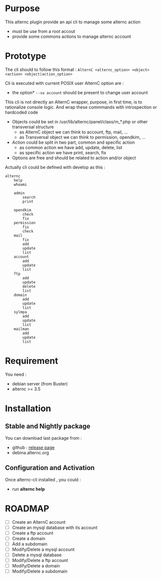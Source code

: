 # Purpose

This alternc plugin provide an api cli to manage some alternc action
* must be use from a root accout
* provide some commons actions to manage alternc account

# Prototype

The cli should to follow this format : ```AlternC <alternc_option> <object> <action> <object|action_option>```

Cli is executed with current POSIX user
AlternC option are :
* the option* ```--su account``` should be present to change user account

This cli is not directly an AlternC wrapper, purpose, in first time, is to rationalize console logic. And wrap these commmands with introspection or hardcoded code

* Objects could be set in /usr/lib/alternc/panel/class/m_*.php or other transversal structure
  * as AlternC object we can think to account, ftp, mail, ...
  * as Transversal object we can think to permission, opendkim, ...
* Action could be split in two part, common and specific action
  * as common action we have add, update, delete, list
  * as specific action we have print, search, fix
* Options are free and should be related to action and/or object


Actually cli could be defined with develop as this :
```
alternc
    help
    whoami

    admin
        search
        print

    opendkim
        check
        fix
    permission
        fix
        check
    mail
        fix
        add
        update
        list
    account
        add
        update
        list
    ftp
        add
        update
        delete
        list
    domain
        add
        update
        list
    sylmpa
        add
        update
        list
    mailman
        add
        update
        list
```


# Requirement

You need :
* debian server (from Buster)
* alternc >= 3.5


# Installation

## Stable and Nightly package

You can download last package from :
* github : [release page](../../releases/latest)
* debina.alternc.org

## Configuration and Activation

Once alternc-cli installed , you could :
* run **alternc help**


# ROADMAP

* [ ] Create an AlternC account
* [ ] Create an mysql database with its account
* [ ] Create a ftp account
* [ ] Create a domain
* [ ] Add a subdomain
* [ ] Modify/Delete a mysql account
* [ ] Delete a mysql database
* [ ] Modify/Delete a ftp account
* [ ] Modify/Delete a domain
* [ ] Modify/Delete a subdomain
